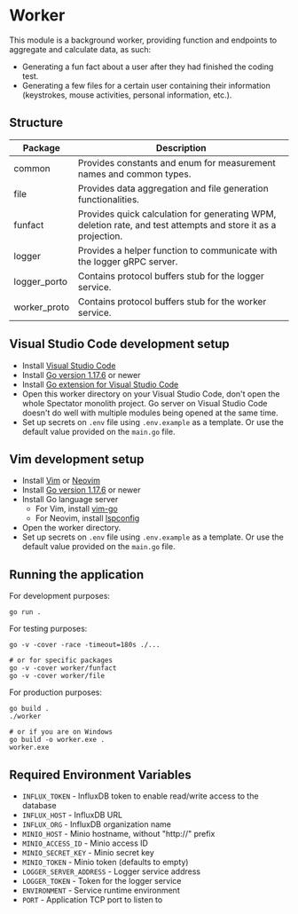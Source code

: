 # Worker

This module is a background worker, providing function and endpoints to aggregate and calculate data, as such:
- Generating a fun fact about a user after they had finished the coding test.
- Generating a few files for a certain user containing their information (keystrokes, mouse activities, personal
  information, etc.).

## Structure

| Package      | Description                                                                                                   |
| ------------ | ------------------------------------------------------------------------------------------------------------- |
| common       | Provides constants and enum for measurement names and common types.                                           |
| file         | Provides data aggregation and file generation functionalities.                                                |
| funfact      | Provides quick calculation for generating WPM, deletion rate, and test attempts and store it as a projection. |
| logger       | Provides a helper function to communicate with the logger gRPC server.                                        |
| logger_porto | Contains protocol buffers stub for the logger service.                                                        |
| worker_proto | Contains protocol buffers stub for the worker service.                                                        |

## Visual Studio Code development setup

- Install [Visual Studio Code](https://code.visualstudio.com/Download)
- Install [Go version 1.17.6](https://go.dev/dl/) or newer
- Install [Go extension for Visual Studio Code](https://marketplace.visualstudio.com/items?itemName=golang.Go)
- Open this worker directory on your Visual Studio Code, don't open the whole Spectator monolith project.
  Go server on Visual Studio Code doesn't do well with multiple modules being opened at the same time.
- Set up secrets on `.env` file using `.env.example` as a template. Or use the default value provided
  on the `main.go` file.

## Vim development setup

- Install [Vim](https://www.vim.org/download.php) or [Neovim](https://github.com/neovim/neovim/wiki/Installing-Neovim)
- Install [Go version 1.17.6](https://go.dev/dl/) or newer
- Install Go language server
  - For Vim, install [vim-go](https://github.com/fatih/vim-go)
  - For Neovim, install [lspconfig](https://github.com/neovim/nvim-lspconfig)
- Open the worker directory.
- Set up secrets on `.env` file using `.env.example` as a template. Or use the default value provided
  on the `main.go` file.

## Running the application

For development purposes:

```
go run .
```

For testing purposes:

```
go -v -cover -race -timeout=180s ./...

# or for specific packages
go -v -cover worker/funfact
go -v -cover worker/file
```

For production purposes:

```
go build .
./worker

# or if you are on Windows
go build -o worker.exe .
worker.exe
```

## Required Environment Variables

* `INFLUX_TOKEN` - InfluxDB token to enable read/write access to the database
* `INFLUX_HOST` - InfluxDB URL
* `INFLUX_ORG` - InfluxDB organization name
* `MINIO_HOST` - Minio hostname, without "http://" prefix
* `MINIO_ACCESS_ID` - Minio access ID
* `MINIO_SECRET_KEY` - Minio secret key
* `MINIO_TOKEN` - Minio token (defaults to empty)
* `LOGGER_SERVER_ADDRESS` - Logger service address
* `LOGGER_TOKEN` - Token for the logger service
* `ENVIRONMENT` - Service runtime environment
* `PORT` - Application TCP port to listen to
